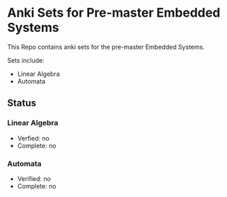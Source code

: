 # Anki Sets for Pre-master Embedded Systems

This Repo contains anki sets for the pre-master Embedded Systems.

Sets include:
- Linear Algebra
- Automata

## Status

### Linear Algebra
- Verfied: no
- Complete: no

### Automata
- Verified: no
- Complete: no